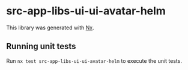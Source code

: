 # src-app-libs-ui-ui-avatar-helm

This library was generated with [Nx](https://nx.dev).


## Running unit tests

Run `nx test src-app-libs-ui-ui-avatar-helm` to execute the unit tests.

